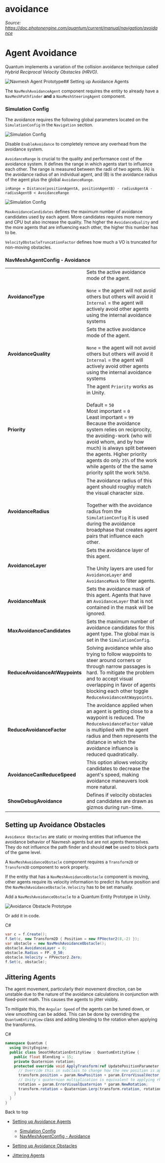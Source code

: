 # avoidance

_Source: https://doc.photonengine.com/quantum/current/manual/navigation/avoidance_

# Agent Avoidance

Quantum implements a variation of the collision avoidance technique called _Hybrid Reciprocal Velocity Obstacles (HRVO)_.

![Navmesh Agent Prototype](/docs/img/quantum/v3/manual/navigation/avoidance-banner.gif)## Setting up Avoidance Agents

The `NavMeshAvoidanceAgent` component requires the entity to already have a `NavMeshPathfinder` **and** a `NavMeshSteeringAgent` component.

### Simulation Config

The avoidance requires the following global parameters located on the `SimulationConfig` in the `Navigation` section.

![Simulation Config](/docs/img/quantum/v3/manual/navigation/avoidance-simulationconfig.png)

Disable `EnableAvoidance` to completely remove any overhead from the avoidance system.

`AvoidanceRange` is crucial to the quality and performance cost of the avoidance system. It defines the range in which agents start to influence each other. The range is measured between the radii of two agents. (A) is the avoidance radius of an individual agent, and (B) is the avoidance radius of the agent plus the global `AvoidanceRange`.

```
inRange = Distance(positionAgentA, positionAgentB) - radiusAgentA - radiusAgentB < AvoidanceRange

```

![Simulation Config](/docs/img/quantum/v3/manual/navigation/avoidance-ranges.png)

`MaxAvoidanceCandidates` defines the maximum number of avoidance candidates used by each agent. More candidates requires more memory and CPU but also increase the quality. The higher the `AvoidanceQuality` and the more agents that are influencing each other, the higher this number has to be.

`VelocityObstacleTruncationFactor` defines how much a VO is truncated for non-moving obstacles.

### NavMeshAgentConfig - Avoidance

|     |     |
| --- | --- |
| **AvoidanceType** | Sets the active avoidance mode of the agent.<br> <br>`None` = the agent will not avoid others but others will avoid it<br>`Internal` = the agent will actively avoid other agents using the internal avoidance systems |
| **AvoidanceQuality** | Sets the active avoidance mode of the agent.<br> <br>`None` = the agent will not avoid others but others will avoid it<br>`Internal` = the agent will actively avoid other agents using the internal avoidance systems |
| **Priority** | The agent `Priority` works as in Unity. <br> <br> Default = `50`<br> Most important = `0`<br> Least important = `99`<br> Because the avoidance system relies on reciprocity, the avoiding-work (who will avoid whom, and by how much) is always split between the agents. Higher priority agents do only `25%` of the work while agents of the the same priority split the work `50`/`50`. |
| **AvoidanceRadius** | The avoidance radius of this agent should roughly match the visual character size.<br> <br> Together with the avoidance radius from the `SimulationConfig` it is used during the avoidance broadphase that creates agent pairs that influence each other. |
| **AvoidanceLayer** | Sets the avoidance layer of this agent. <br> <br> The Unity layers are used for `AvoidanceLayer` and `AvoidanceMask` to filter agents. |
| **AvoidanceMask** | Sets the avoidance mask of this agent. Agents that have an `AvoidanceLayer` that is not contained in the mask will be ignored. |
| **MaxAvoidanceCandidates** | Sets the maximum number of avoidance candidates for this agent type. The global max is set in the `SimulationConfig`. |
| **ReduceAvoidanceAtWaypoints** | Solving avoidance while also trying to follow waypoints to steer around corners or through narrow passages is hard. To mitigate the problem and to accept visual overlapping in favor of agents blocking each other toggle `ReduceAvoidanceAtWaypoints`. |
| **ReduceAvoidanceFactor** | The avoidance applied when an agent is getting close to a waypoint is reduced. The `ReduceAvoidanceFactor` value is multiplied with the agent radius and then represents the distance in which the avoidance influence is reduced quadratically. |
| **AvoidanceCanReduceSpeed** | This option allows velocity candidates to decrease the agent's speed, making avoidance maneuvers look more natural. |
| **ShowDebugAvoidance** | Defines if velocity obstacles and candidates are drawn as gizmos during run-time. |

## Setting up Avoidance Obstacles

`Avoidance Obstacles` are static or moving entities that influence the avoidance behavior of Navmesh agents but are not agents themselves. They do not influence the path finder and should **not** be used to block parts of the game level.

A `NavMeshAvoidanceObstacle` component requires a `Transform2D` or `Transform3D` component to work properly.

If the entity that has a `NavMeshAvoidanceObstacle` component is moving, other agents require its velocity information to predict its future position and the `NavMeshAvoidanceObstacle.Velocity` has to be set manually.

Add a `NavMeshAvoidanceObstacle` to a Quantum Entity Prototype in Unity.

![Avoidance Obstacle Prototype](/docs/img/quantum/v3/manual/navigation/avoidance-obstacle.png)

Or add it in code.

C#

```csharp
var c = f.Create();
f.Set(c, new Transform2D { Position = new FPVector2(8,-2) });
var obstacle = new NavMeshAvoidanceObstacle();
obstacle.AvoidanceLayer = 0;
obstacle.Radius = FP._0_50;
obstacle.Velocity = FPVector2.Zero;
f.Set(c, obstacle);

```

## Jittering Agents

The agent movement, particularly their movement direction, can be unstable due to the nature of the avoidance calculations in conjunction with fixed-point math. This causes the agents to jitter visibly.

To mitigate this, the `Angular Speed` of the agents can be tuned down, or view smoothing can be added. This can be done by overriding the `QuantumEntityView` class and adding blending to the rotation when applying the transforms.

C#

```csharp
namespace Quantum {
  using UnityEngine;
  public class SmoothRotationEntityView : QuantumEntityView {
    public float Blending = 15;
    private Quaternion rotation;
    protected override void ApplyTransform(ref UpdatePositionParameter param) {
      // Override this in subclass to change how the new position is applied to the transform.
      transform.position = param.NewPosition + param.ErrorVisualVector;
      // Unity's quaternion multiplication is equivalent to applying rhs then lhs (despite their doc saying the opposite)
      rotation = param.ErrorVisualQuaternion * param.NewRotation;
      transform.rotation = Quaternion.Lerp(transform.rotation, rotation, Time.deltaTime * Blending);
    }
  }
}

```

Back to top

- [Setting up Avoidance Agents](#setting-up-avoidance-agents)

  - [Simulation Config](#simulation-config)
  - [NavMeshAgentConfig - Avoidance](#navmeshagentconfig-avoidance)

- [Setting up Avoidance Obstacles](#setting-up-avoidance-obstacles)
- [Jittering Agents](#jittering-agents)